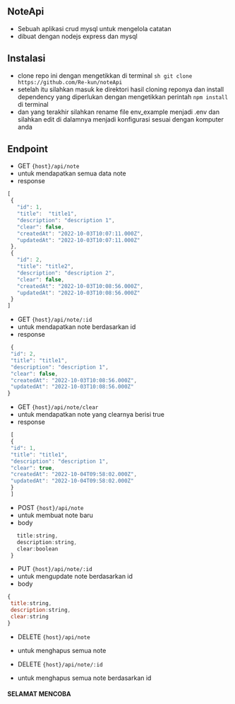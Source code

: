 ## NoteApi

- Sebuah aplikasi crud mysql untuk mengelola catatan
- dibuat dengan nodejs express dan mysql
## Instalasi
- clone repo ini dengan mengetikkan di terminal ```sh git clone https://github.com/Re-kun/noteApi```
- setelah itu silahkan masuk ke direktori hasil cloning reponya dan install dependency yang diperlukan dengan mengetikkan perintah ```npm install``` di terminal
- dan yang terakhir silahkan rename file env_example menjadi .env dan silahkan edit di dalamnya menjadi konfigurasi sesuai dengan komputer anda

## Endpoint


- GET  ```{host}/api/note```
- untuk mendapatkan semua data note
 - response
```js
[
 {
   "id": 1,
   "title":  "title1",
   "description": "description 1",
   "clear": false,
   "createdAt": "2022-10-03T10:07:11.000Z",
   "updatedAt": "2022-10-03T10:07:11.000Z"
 },
 {
   "id": 2,
   "title": "title2",
   "description": "description 2",
   "clear": false,
   "createdAt": "2022-10-03T10:08:56.000Z",
   "updatedAt": "2022-10-03T10:08:56.000Z"
 }
]
 ```

- GET ```{host}/api/note/:id```
- untuk mendapatkan note berdasarkan id
- response 
```js
 {
 "id": 2,
 "title": "title1",
 "description": "description 1",
 "clear": false,
 "createdAt": "2022-10-03T10:08:56.000Z",
 "updatedAt": "2022-10-03T10:08:56.000Z"
}
```


- GET ```{host}/api/note/clear```
- untuk mendapatkan note yang clearnya berisi true
- response
 ```js
  [
  {
  "id": 1,
  "title": "title1",
  "description": "description 1",
  "clear": true,
  "createdAt": "2022-10-04T09:58:02.000Z",
  "updatedAt": "2022-10-04T09:58:02.000Z"
  }
  ]
```

- POST ```{host}/api/note```
- untuk membuat note baru
- body 
```js {
   title:string,
   description:string,
   clear:boolean
 }
 ```

- PUT ```{host}/api/note/:id```
- untuk mengupdate note berdasarkan id
- body
 ```js 
{
  title:string,
  description:string,
  clear:string
}
```
- DELETE ```{host}/api/note```
- untuk menghapus semua note

- DELETE ```{host}/api/note/:id```
- untuk menghapus semua note berdasarkan id


#### SELAMAT MENCOBA 